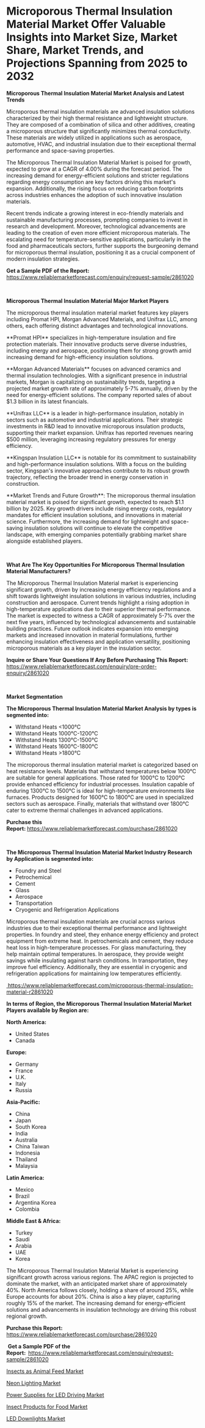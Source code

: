 <p><h1>Microporous Thermal Insulation Material Market Offer Valuable Insights into Market Size, Market Share, Market Trends, and Projections Spanning from 2025 to 2032</h1></p><p><strong>Microporous Thermal Insulation Material Market Analysis and Latest Trends</strong></p>
<p><p>Microporous thermal insulation materials are advanced insulation solutions characterized by their high thermal resistance and lightweight structure. They are composed of a combination of silica and other additives, creating a microporous structure that significantly minimizes thermal conductivity. These materials are widely utilized in applications such as aerospace, automotive, HVAC, and industrial insulation due to their exceptional thermal performance and space-saving properties.</p><p>The Microporous Thermal Insulation Material Market is poised for growth, expected to grow at a CAGR of 4.00% during the forecast period. The increasing demand for energy-efficient solutions and stricter regulations regarding energy consumption are key factors driving this market's expansion. Additionally, the rising focus on reducing carbon footprints across industries enhances the adoption of such innovative insulation materials.</p><p>Recent trends indicate a growing interest in eco-friendly materials and sustainable manufacturing processes, prompting companies to invest in research and development. Moreover, technological advancements are leading to the creation of even more efficient microporous materials. The escalating need for temperature-sensitive applications, particularly in the food and pharmaceuticals sectors, further supports the burgeoning demand for microporous thermal insulation, positioning it as a crucial component of modern insulation strategies.</p></p>
<p><strong>Get a Sample PDF of the Report:&nbsp;</strong> <a href="https://www.reliablemarketforecast.com/enquiry/request-sample/2861020?utm_campaign=2011&utm_medium=2&utm_source=Github&utm_content=ia&utm_term=12032025&utm_id=microporous-thermal-insulation-material">https://www.reliablemarketforecast.com/enquiry/request-sample/2861020</a></p>
<p>&nbsp;</p>
<p><strong>Microporous Thermal Insulation Material Major Market Players</strong></p>
<p><p>The microporous thermal insulation material market features key players including Promat HPI, Morgan Advanced Materials, and Unifrax LLC, among others, each offering distinct advantages and technological innovations.</p><p>**Promat HPI** specializes in high-temperature insulation and fire protection materials. Their innovative products serve diverse industries, including energy and aerospace, positioning them for strong growth amid increasing demand for high-efficiency insulation solutions. </p><p>**Morgan Advanced Materials** focuses on advanced ceramics and thermal insulation technologies. With a significant presence in industrial markets, Morgan is capitalizing on sustainability trends, targeting a projected market growth rate of approximately 5-7% annually, driven by the need for energy-efficient solutions. The company reported sales of about $1.3 billion in its latest financials.</p><p>**Unifrax LLC** is a leader in high-performance insulation, notably in sectors such as automotive and industrial applications. Their strategic investments in R&D lead to innovative microporous insulation products, supporting their market expansion. Unifrax has reported revenues nearing $500 million, leveraging increasing regulatory pressures for energy efficiency.</p><p>**Kingspan Insulation LLC** is notable for its commitment to sustainability and high-performance insulation solutions. With a focus on the building sector, Kingspan's innovative approaches contribute to its robust growth trajectory, reflecting the broader trend in energy conservation in construction.</p><p>**Market Trends and Future Growth**: The microporous thermal insulation material market is poised for significant growth, expected to reach $1.1 billion by 2025. Key growth drivers include rising energy costs, regulatory mandates for efficient insulation solutions, and innovations in material science. Furthermore, the increasing demand for lightweight and space-saving insulation solutions will continue to elevate the competitive landscape, with emerging companies potentially grabbing market share alongside established players.</p></p>
<p>&nbsp;</p>
<p><strong>What Are The Key Opportunities For Microporous Thermal Insulation Material Manufacturers?</strong></p>
<p><p>The Microporous Thermal Insulation Material market is experiencing significant growth, driven by increasing energy efficiency regulations and a shift towards lightweight insulation solutions in various industries, including construction and aerospace. Current trends highlight a rising adoption in high-temperature applications due to their superior thermal performance. The market is expected to witness a CAGR of approximately 5-7% over the next five years, influenced by technological advancements and sustainable building practices. Future outlook indicates expansion into emerging markets and increased innovation in material formulations, further enhancing insulation effectiveness and application versatility, positioning microporous materials as a key player in the insulation sector.</p></p>
<p><strong>Inquire or Share Your Questions If Any Before Purchasing This Report:</strong> <a href="https://www.reliablemarketforecast.com/enquiry/pre-order-enquiry/2861020?utm_campaign=2011&utm_medium=2&utm_source=Github&utm_content=ia&utm_term=12032025&utm_id=microporous-thermal-insulation-material">https://www.reliablemarketforecast.com/enquiry/pre-order-enquiry/2861020</a></p>
<p>&nbsp;</p>
<p><strong>Market Segmentation</strong></p>
<p><strong>The Microporous Thermal Insulation Material Market Analysis by types is segmented into:</strong></p>
<p><ul><li>Withstand Heats <1000°C</li><li>Withstand Heats 1000°C-1200°C</li><li>Withstand Heats 1300°C-1500°C</li><li>Withstand Heats 1600°C-1800°C</li><li>Withstand Heats >1800°C</li></ul></p>
<p><p>The microporous thermal insulation material market is categorized based on heat resistance levels. Materials that withstand temperatures below 1000°C are suitable for general applications. Those rated for 1000°C to 1200°C provide enhanced efficiency for industrial processes. Insulation capable of enduring 1300°C to 1500°C is ideal for high-temperature environments like furnaces. Products designed for 1600°C to 1800°C are used in specialized sectors such as aerospace. Finally, materials that withstand over 1800°C cater to extreme thermal challenges in advanced applications.</p></p>
<p><strong>Purchase this Report:&nbsp;</strong><a href="https://www.reliablemarketforecast.com/purchase/2861020?utm_campaign=2011&utm_medium=2&utm_source=Github&utm_content=ia&utm_term=12032025&utm_id=microporous-thermal-insulation-material">https://www.reliablemarketforecast.com/purchase/2861020</a></p>
<p>&nbsp;</p>
<p><strong>The Microporous Thermal Insulation Material Market Industry Research by Application is segmented into:</strong></p>
<p><ul><li>Foundry and Steel</li><li>Petrochemical</li><li>Cement</li><li>Glass</li><li>Aerospace</li><li>Transportation</li><li>Cryogenic and Refrigeration Applications</li></ul></p>
<p><p>Microporous thermal insulation materials are crucial across various industries due to their exceptional thermal performance and lightweight properties. In foundry and steel, they enhance energy efficiency and protect equipment from extreme heat. In petrochemicals and cement, they reduce heat loss in high-temperature processes. For glass manufacturing, they help maintain optimal temperatures. In aerospace, they provide weight savings while insulating against harsh conditions. In transportation, they improve fuel efficiency. Additionally, they are essential in cryogenic and refrigeration applications for maintaining low temperatures efficiently.</p></p>
<p><a href="https://www.reliablemarketforecast.com/microporous-thermal-insulation-material-r2861020?utm_campaign=2011&utm_medium=2&utm_source=Github&utm_content=ia&utm_term=12032025&utm_id=microporous-thermal-insulation-material">&nbsp;https://www.reliablemarketforecast.com/microporous-thermal-insulation-material-r2861020</a></p>
<p><strong>In terms of Region, the Microporous Thermal Insulation Material Market Players available by Region are:</strong></p>
<p>
    <p> <strong> North America: </strong>
        <ul>
            <li>United States</li>
            <li>Canada</li>
        </ul>
        </p> 
    <p> <strong> Europe: </strong>
        <ul>
            <li>Germany</li>
            <li>France</li>
            <li>U.K.</li>
            <li>Italy</li>
            <li>Russia</li>
        </ul>
        </p> 
    <p> <strong> Asia-Pacific: </strong>
        <ul>
            <li>China</li>
            <li>Japan</li>
            <li>South Korea</li>
            <li>India</li>
            <li>Australia</li>
            <li>China Taiwan</li>
            <li>Indonesia</li>
            <li>Thailand</li>
            <li>Malaysia</li>
        </ul>
        </p> 
    <p> <strong> Latin America: </strong>
        <ul>
            <li>Mexico</li>
            <li>Brazil</li>
            <li>Argentina Korea</li>
            <li>Colombia</li>
        </ul>
        </p> 
    <p> <strong> Middle East & Africa: </strong>
        <ul>
            <li>Turkey</li>
            <li>Saudi</li>
            <li>Arabia</li>
            <li>UAE</li>
            <li>Korea</li>
        </ul>
    </p>
    </p>
<p><p>The Microporous Thermal Insulation Material Market is experiencing significant growth across various regions. The APAC region is projected to dominate the market, with an anticipated market share of approximately 40%. North America follows closely, holding a share of around 25%, while Europe accounts for about 20%. China is also a key player, capturing roughly 15% of the market. The increasing demand for energy-efficient solutions and advancements in insulation technology are driving this robust regional growth.</p></p>
<p><strong>Purchase this Report: </strong><a href="https://www.reliablemarketforecast.com/purchase/2861020?utm_campaign=2011&utm_medium=2&utm_source=Github&utm_content=ia&utm_term=12032025&utm_id=microporous-thermal-insulation-material">https://www.reliablemarketforecast.com/purchase/2861020</a></p>
<p>&nbsp;<strong>Get a Sample PDF of the Report:&nbsp;&nbsp;</strong><a href="https://www.reliablemarketforecast.com/enquiry/request-sample/2861020?utm_campaign=2011&utm_medium=2&utm_source=Github&utm_content=ia&utm_term=12032025&utm_id=microporous-thermal-insulation-material">https://www.reliablemarketforecast.com/enquiry/request-sample/2861020</a></p>
<p><strong></strong></p>
<p><p><a href="https://github.com/rokiahgrendy/Market-Research-Report-List-1/blob/main/insects-as-animal-feed-market.md?utm_campaign=2011&utm_medium=2&utm_source=Github&utm_content=ia&utm_term=12032025&utm_id=microporous-thermal-insulation-material">Insects as Animal Feed Market</a></p><p><a href="https://www.linkedin.com/pulse/billion-dollar-neon-lighting-market-industry-value-future-cwcpe?utm_campaign=2011&utm_medium=2&utm_source=Github&utm_content=ia&utm_term=12032025&utm_id=microporous-thermal-insulation-material">Neon Lighting Market</a></p><p><a href="https://www.linkedin.com/pulse/driving-forces-global-power-supplies-led-market-trends-applications-mfl3e?utm_campaign=2011&utm_medium=2&utm_source=Github&utm_content=ia&utm_term=12032025&utm_id=microporous-thermal-insulation-material">Power Supplies for LED Driving Market</a></p><p><a href="https://github.com/nagateyisu29/Market-Research-Report-List-1/blob/main/insect-products-for-food-market.md?utm_campaign=2011&utm_medium=2&utm_source=Github&utm_content=ia&utm_term=12032025&utm_id=microporous-thermal-insulation-material">Insect Products for Food Market</a></p><p><a href="https://www.linkedin.com/pulse/navigating-led-downlights-market-size-trends-revenue-growth-68u6e?utm_campaign=2011&utm_medium=2&utm_source=Github&utm_content=ia&utm_term=12032025&utm_id=microporous-thermal-insulation-material">LED Downlights Market</a></p></p>
